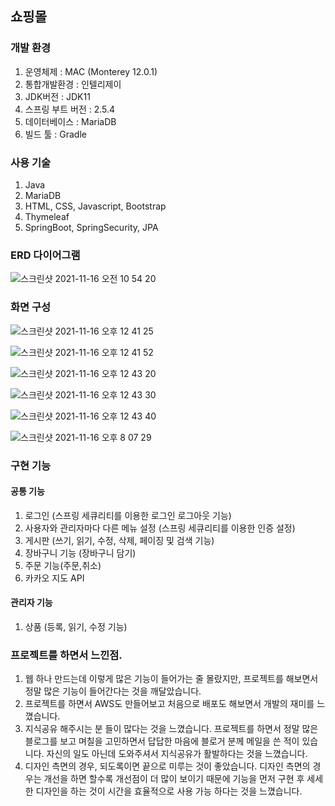 ## 쇼핑몰

### 개발 환경
1. 운영체제 : MAC (Monterey 12.0.1)
2. 통합개발환경 : 인텔리제이
3. JDK버전 : JDK11
4. 스프링 부트 버전 : 2.5.4
5. 데이터베이스 : MariaDB
6. 빌드 툴 : Gradle

### 사용 기술
1. Java
2. MariaDB
3. HTML, CSS, Javascript, Bootstrap
4. Thymeleaf
5. SpringBoot, SpringSecurity, JPA

### ERD 다이어그램
![스크린샷 2021-11-16 오전 10 54 20](https://user-images.githubusercontent.com/63573287/141881480-7835fd75-0787-4295-aa0e-f06682aae041.png)

### 화면 구성
![스크린샷 2021-11-16 오후 12 41 25](https://user-images.githubusercontent.com/63573287/141891809-a90de0a2-73a4-4b7d-975b-1e95adc27464.png)

![스크린샷 2021-11-16 오후 12 41 52](https://user-images.githubusercontent.com/63573287/141891996-bd035c1b-7e3a-44e2-b24c-064941e5b7cf.png)

![스크린샷 2021-11-16 오후 12 43 20](https://user-images.githubusercontent.com/63573287/141891999-36cad1cf-1193-4a8e-be85-73b1fbfa2d2e.png)

![스크린샷 2021-11-16 오후 12 43 30](https://user-images.githubusercontent.com/63573287/141892003-0b0c1002-8b0b-48c1-bf07-6132806aad8b.png)

![스크린샷 2021-11-16 오후 12 43 40](https://user-images.githubusercontent.com/63573287/141892007-f86bb79b-4ae3-4c79-865a-e60c7930dc8f.png)

![스크린샷 2021-11-16 오후 8 07 29](https://user-images.githubusercontent.com/63573287/141974609-367211ec-4b2b-4588-8a67-b0aff6b43395.png)


### 구현 기능
#### 공통 기능
1. 로그인 (스프링 세큐리티를 이용한 로그인 로그아웃 기능)
2. 사용자와 관리자마다 다른 메뉴 설정 (스프링 세큐리티를 이용한 인증 설정)
3. 게시판 (쓰기, 읽기, 수정, 삭제, 페이징 및 검색 기능)
4. 장바구니 기능 (장바구니 담기)
5. 주문 기능(주문,취소)
6. 카카오 지도 API 

#### 관리자 기능
1. 상품 (등록, 읽기, 수정 기능)


### 프로젝트를 하면서 느낀점.
1. 웹 하나 만드는데 이렇게 많은 기능이 들어가는 줄 몰랐지만, 프로젝트를 해보면서 정말 많은 기능이 들어간다는 것을 깨달았습니다.
2. 프로젝트를 하면서 AWS도 만들어보고 처음으로 배포도 해보면서 개발의 재미를 느꼈습니다.
3. 지식공유 해주시는 분 들이 많다는 것을 느꼈습니다. 프로젝트를 하면서 정말 많은 블로그를 보고 며칠을 고민하면서 답답한 마음에 블로거 분께 메일을 쓴 적이 있습니다. 자신의 일도 아닌데 도와주셔서 지식공유가 활발하다는 것을 느꼈습니다. 
4. 디자인 측면의 경우, 되도록이면 끝으로 미루는 것이 좋았습니다. 디자인 측면의 경우는 개선을 하면 할수록 개선점이 더 많이 보이기 때문에 기능을 먼저 구현 후 세세한 디자인을 하는 것이 시간을 효율적으로 사용 가능 하다는 것을 느꼈습니다. 

